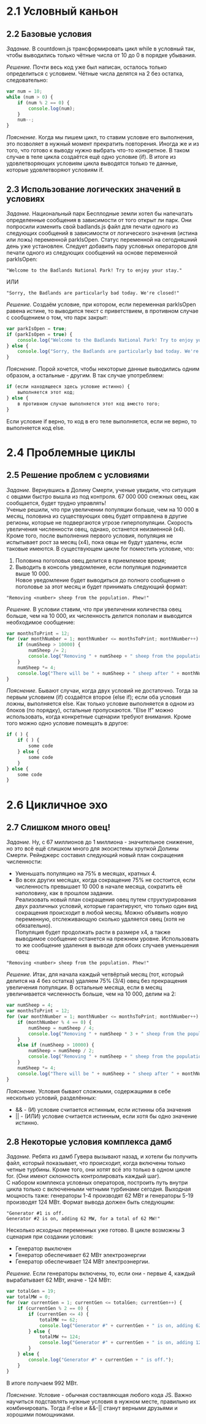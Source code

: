 # 2.1 Условный каньон

## 2.2 Базовые условия

_Задание._
В countdown.js трансформировать цикл while в условный так, чтобы выводились только чётные числа от 10 до 0 в порядке убывания. 

_Решение._
Почти весь код уже был написан, осталось только определиться с условием. Чётные числа делятся на 2 без остатка, следовательно:
```javascript
var num = 10;
while (num > 0) {
    if (num % 2 == 0) {
        console.log(num);
    }
    num--;
}
```

_Пояснение._
Когда мы пишем цикл, то ставим условие его выполнения, это позволяет в нужный момент прекратить повторения. Иногда же и из того, что готово к выводу нужно выбрать что-то конкретное. В таком случае в теле цикла создаётся ещё одно условие (if). В итоге из удовлетворяющих условиям цикла выводятся только те данные, которые удовлетворяют условиям if.

## 2.3 Использование логических значений в условиях

_Задание._
Национальный парк Бесплодные земли хотел бы напечатать определенные сообщения в зависимости от того открыт ли парк. Они попросили изменить свой badlands.js файл для печати одного из следующих сообщений в зависимости от логического значения (истина или ложь) переменной parkIsOpen. Статус переменной на сегодняшний день уже установлен. Следует добавить пару условных операторов для печати одного из следующих сообщений на основе переменной parkIsOpen:
```
"Welcome to the Badlands National Park! Try to enjoy your stay."
```
ИЛИ
```
"Sorry, the Badlands are particularly bad today. We're closed!"
```

_Решение._
Создаём условие, при котором, если переменная parkIsOpen равена истине, то выводится текст с приветствием, в противном случае с сообщением о том, что парк закрыт:
```javascript
var parkIsOpen = true;
if (parkIsOpen = true) {
    console.log("Welcome to the Badlands National Park! Try to enjoy your stay.");
} else {
    console.log("Sorry, the Badlands are particularly bad today. We're closed!");
}
```

_Пояснение._
Порой хочется, чтобы некоторые данные выводились одним образом, а остальные - другим. В так случае употребляем:
```javascript
if (если находящееся здесь условие истинно) {	
 	выполняется этот код;
} else {
	в противном случае выполняется этот код вместо того;
}
```
Если условие if верно, то код в его теле выполняется, если не верно, то выполняется код else.

# 2.4 Проблемные циклы

## 2.5 Решение проблем с условиями

_Задание._
Вернувшись в Долину Смерти, ученые увидили, что ситуация с овцами быстро вышла из под контроля. 67 000 000 снежных овец, как сообщается, будет трудно управлять!    
Ученые решили, что при увеличении популяции больше, чем на 10 000 в месяц, половина из существующих овец будет отправлена в другие регионы, которые не подвергаются угрозе гиперпопуляции. Скорость увеличения численности овец, однако, останется неизменной (x4). Кроме того, после выполнения первого условия, популяция не испытывает рост за месяц (x4), пока овцы не будут удалены, если таковые имеются. 
В существующем цикле for поместить условие, что:  
1. Половина поголовья овец делится в приемлемое время;   
2. Выводить в консоль уведомление, если популяция поднимается выше 10 000.    
Новое уведомление будет выводиться до полного сообщения о поголовье за этот месяц и будет принимать следующий формат:
```
"Removing <number> sheep from the population. Phew!"
```

_Решение._
В условии ставим, что при увеличении количества овец больше, чем на 10 000, их численность делится пополам и выводится необходимое сообщение:
```javascript
var monthsToPrint = 12;
for (var monthNumber = 1; monthNumber <= monthsToPrint; monthNumber++) {
    if (numSheep > 10000) {
        numSheep /= 2;
        console.log("Removing " + numSheep + " sheep from the population. Phew!");
    }
    numSheep *= 4;
    console.log("There will be " + numSheep + " sheep after " + monthNumber + " month(s)!");
}
```

_Пояснение._
Бывают случаи, когда двух условий не достаточно. Тогда за первым условием (if) создаётся второе (else if); если оба условия ложны, выполняется else. Как только условие выполняется в одном из блоков (по порядку), остальные пропускаются. "Else If" можно использовать, когда конкретные сценарии требуют внимания. Кроме того можно одно условие помещать в другое:
```javascript
if ( ) {
	if ( ) {
		some code
	} else { 
		some code
	}
} else {
	some code
}
```

# 2.6 Цикличное эхо

## 2.7 Слишком много овец!

_Задание._
Ну, с 67 миллионов до 1 миллиона - значительное снижение, но это всё ещё слишком много для экосистемы хрупкой Долины Смерти. Рейнджерс составил следующий новый план сокращения численности: 
  * Уменьшать популяцию на 75% в месяцах, кратных 4.
  * Во всех других месяцах, когда сокращение 75% не состоится, если численность превышает 10 000 в начале месяца, сократить её наполовину, как в прошлом задании.    
Реализовать новый план сокращения овец путем структурирования двух различных условий, которые гарантируют, что только один вид сокращения происходит в любой месяц. Можно объявить новую переменную, отслеживающую сколько удаляется овец (хотя не обязательно).    
Популяция будет продолжать расти в размере x4, а также выводимое сообщение останется на прежнем уровне. 
Использовать то же сообщение удаления в выводе для обоих случаев уменьшения овец:
```
"Removing <number> sheep from the population. Phew!"
```

_Решение._
Итак, для начала каждый четвёртый месяц (тот, который делится на 4 без остатка) удаляем 75% (3/4) овец без прекращения увеличения популяции. В остальные месяца, если в месяц увеличивается численность больше, чем на 10 000, делим на 2:
```javascript
var numSheep = 4;
var monthsToPrint = 12;
for (var monthNumber = 1; monthNumber <= monthsToPrint; monthNumber++) {
    if (monthNumber % 4 == 0) {
        numSheep = numSheep / 4;
        console.log("Removing " + numSheep * 3 + " sheep from the population. Phew!");
    }
    else if (numSheep > 10000) {
        numSheep = numSheep / 2;
        console.log("Removing " + numSheep + " sheep from the population. Phew!");
    }
    numSheep *= 4;
    console.log("There will be " + numSheep + " sheep after " + monthNumber + " month(s)!");
}
```

_Пояснение._
Условия бывают сложными, содержащими в себе несколько условий, разделённых: 
  * && - (И) условие считается истинным, если истинны оба значения
  * || - (ИЛИ) условие считается истинным, если хотя бы одно значение истинно.

## 2.8 Некоторые условия комплекса дамб

_Задание._
Ребята из дамб Гувера вызывают назад, и хотели бы получить файл, который показывает, что происходит, когда включены только четные турбины. Кроме того, они хотят всё это только в одном цикле for. (Они имеют склонность контролировать каждый шаг).   
С набором комплекса условных операторов, построить путь внутри цикла только с включенными четными турбинами сегодня. Выходная мощность таже: генераторы 1-4 производят 62 МВт и генераторы 5-19 производят 124 МВт. Формат вывода должен быть следующим:
```
"Generator #1 is off.
Generator #2 is on, adding 62 MW, for a total of 62 MW!"
```
Несколько исходных переменных уже готово. В цикле возможны 3  сценария при создании условия: 
  * Генератор выключен 
  * Генератор обеспечивает 62 МВт электроэнергии 
  * Генератор обеспечивает 124 МВт электроэнергии.

_Решение._
Если генераторы включены, то, если они - первые 4, каждый вырабатывает 62 МВт, иначе - 124 МВт: 
```javascript
var totalGen = 19;
var totalMW = 0;
for (var currentGen = 1; currentGen <= totalGen; currentGen++) {
    if (currentGen % 2 == 0) {
        if (currentGen <= 4) {
            totalMW += 62;
            console.log("Generator #" + currentGen + " is on, adding 62 MW, for a total of " + totalMW + " MW!");
        } else {
            totalMW += 124;
            console.log("Generator #" + currentGen + " is on, adding 124 MW, for a total of " + totalMW + " MW!");
        }
    } else {
        console.log("Generator #" + currentGen + " is off.");
    }
}
```
В итоге получаем 992 МВт.

_Пояснение._
Условие - обычная составляющая любого кода JS. Важно научиться подставлять нужные условия в нужном месте, правильно их комбинировать. Тогда if-else и &&-|| станут верными друзьями и хорошими помощниками.